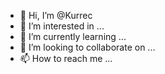 - 👋 Hi, I’m @Kurrec
- 👀 I’m interested in ...
- 🌱 I’m currently learning ...
- 💞️ I’m looking to collaborate on ...
- 📫 How to reach me ...

<!---
Kurrec/Kurrec is a ✨ special ✨ repository because its `README.md` (this file) appears on your GitHub profile.
You can click the Preview link to take a look at your changes.
--->
